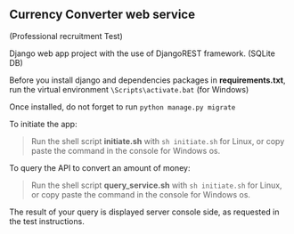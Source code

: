 ## Currency Converter web service

(Professional recruitment Test)

Django web app project with the use of DjangoREST framework. (SQLite DB)

Before you install django and dependencies packages in **requirements.txt**, 
run the virtual environment `\Scripts\activate.bat` (for Windows)

Once installed, do not forget to run ``python manage.py migrate``

To initiate the app: 

>Run the shell script **initiate.sh** with ``sh initiate.sh`` for Linux, 
or copy paste the command in the console for Windows os.

To query the API to convert an amount of money:

>Run the shell script **query_service.sh** with ``sh initiate.sh`` for Linux, 
or copy paste the command in the console for Windows os.

The result of your query is displayed server console side, as requested in the test instructions.

